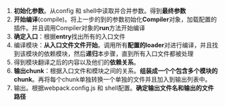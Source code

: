 1. **初始化参数**。从config 和 shell中读取并合并参数。得到**最终参数**
2. **开始编译**(compile)。将上一步的到的参数初始化**Compiler**对象，加载配置的插件。并且调用Compiler对象的**run**方法开始编译
3. **确定入口**：根据**entry**找出所有的入口文件
4. 编译模块：**从入口文件文件开始**。调用所有**配置的loader**对进行编译，并且找到该模块的依赖模块，然后**递归**本步骤，直到所有入口文件都被处理
5. 得到模块翻译之后的内容以及他们的**依赖关系**。
6. **输出chunk**：根据入口文件和模块之间的关系。**组装成一个个包含多个模块的chunk**。再将每个chunk单独转换一个单独的文件并且加入到输出列表中。
7. 输出。根据webpack.config.js 和 shell配置。**确定输出文件名和输出的文件路径**



